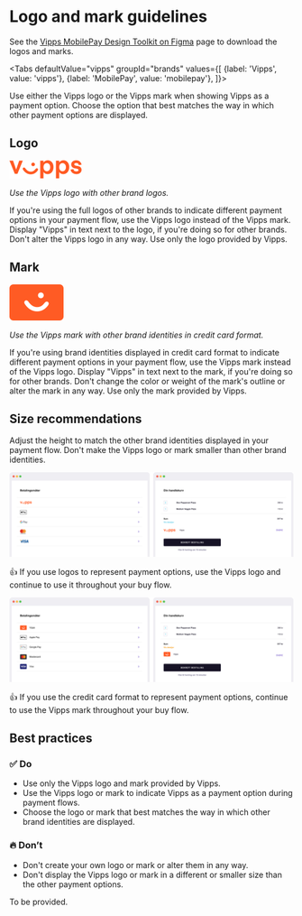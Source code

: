 <!-- START_METADATA
---
title: Vipps MobilePay logo and mark guidelines
sidebar_label: Logo and mark guidelines
sidebar_position: 30
hide_table_of_contents: true
pagination_next: null
pagination_prev: null
---

import ApiSchema from '@theme/ApiSchema';
import Tabs from '@theme/Tabs';
import TabItem from '@theme/TabItem';

END_METADATA -->

# Logo and mark guidelines

See the [Vipps MobilePay Design Toolkit on Figma](https://www.figma.com/@vippsmobilepay) page to download the logos and marks.


<Tabs
defaultValue="vipps"
groupId="brands"
values={[
{label: 'Vipps', value: 'vipps'},
{label: 'MobilePay', value: 'mobilepay'},
]}>
<TabItem value="vipps">

Use either the Vipps logo or the Vipps mark when showing Vipps as a payment option. Choose the option that best matches the way in which other payment options are displayed.

## Logo

![Vipps logo](images/vipps/logo.svg)

*Use the Vipps logo with other brand logos.*

If you're using the full logos of other brands to indicate different payment options in your payment flow, use the Vipps logo instead of the Vipps mark. Display "Vipps" in text next to the logo, if you're doing so for other brands. Don't alter the Vipps logo in any way. Use only the logo provided by Vipps.

## Mark

![Vipps mark](images/vipps/mark.svg)

*Use the Vipps mark with other brand identities in credit card format.*

If you're using brand identities displayed in credit card format to indicate different payment options in your payment flow, use the Vipps mark instead of the Vipps logo. Display "Vipps" in text next to the mark, if you're doing so for other brands. Don't change the color or weight of the mark's outline or alter the mark in any way. Use only the mark provided by Vipps.

## Size recommendations

Adjust the height to match the other brand identities displayed in your payment flow. Don't make the Vipps logo or mark smaller than other brand identities.

![Checkout with Vipps logo](images/vipps/checkout-logo.svg)

👍 If you use logos to represent payment options, use the Vipps logo and continue to use it throughout your buy flow.

![Checkout with Vipps mark](images/vipps/checkout-mark.svg)

👍 If you use the credit card format to represent payment options, continue to use the Vipps mark throughout your buy flow.

## Best practices

### ✅ Do

* Use only the Vipps logo and mark provided by Vipps.
* Use the Vipps logo or mark to indicate Vipps as a payment option during payment flows.
* Choose the logo or mark that best matches the way in which other brand identities are displayed.

### 🔥 Don’t

* Don't create your own logo or mark or alter them in any way.
* Don't display the Vipps logo or mark in a different or smaller size than the other payment options.

</TabItem>

<TabItem value="mobilepay">
To be provided.
</TabItem>

</Tabs>